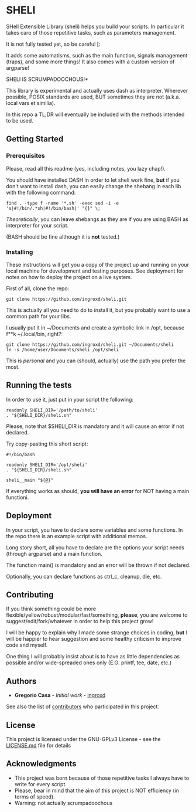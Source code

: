 # SHELI

SHell Extensible Library (sheli) helps you build your scripts.
In particular it takes care of those repetitive tasks, such as parameters management.

It is not fully tested yet, so be careful \[:

It adds some automatisms, such as the main function, signals management (traps), and some more things!
It also comes with a custom version of argparse!

SHELI IS SCRUMPADOOCHOUS!\*

This library is experimental and actually uses dash as interpreter.
Wherever possible, POSIX standards are used, BUT sometimes they are not (a.k.a. local vars et similia).

In this repo a TL;DR will eventually be included with the methods intended to be used.

## Getting Started

### Prerequisites

Please, read all this readme (yes, including notes, you lazy chap!).

You should have installed DASH in order to let sheli work fine, **but** if you don't want to install dash, you can easily change the shebang in each lib with the following command:
```
find . -type f -name '*.sh' -exec sed -i -e 's|#!/bin/.*sh|#!/bin/bash|' "{}" \;
```
*Theoretically*, you can leave shebangs as they are if you are using BASH as interpreter for your script.

(BASH should be fine although it is **not** tested.)

### Installing

These instructions will get you a copy of the project up and running on your local machine for development and testing purposes. See deployment for notes on how to deploy the project on a live system.

First of all, clone the repo:

```
git clone https://github.com/ingroxd/sheli.git
```

This is actually all you need to do to install it, but you probably want to use a common path for your libs.

I usually put it in ~/Documents and create a symbolic link in /opt, because f\*\*k ~/.local/bin, right?:

```
git clone https://github.com/ingroxd/sheli.git ~/Documents/sheli
ln -s /home/user/Documents/sheli /opt/sheli
```

This is *personal* and you can (should, actually) use the path you prefer the most.

## Running the tests

In order to use it, just put in your script the following:
```
readonly SHELI_DIR='/path/to/sheli'
. "${SHELI_DIR}/sheli.sh"
```

Please, note that $SHELI\_DIR is mandatory and it will cause an error if not declared.

Try copy-pasting this short script:
```
#!/bin/bash

readonly SHELI_DIR='/opt/sheli'
. "${SHELI_DIR}/sheli.sh"

sheli__main "${@}"
```

If everything works as should, **you will have an error** for NOT having a main functioni.

## Deployment

In your script, you have to declare some variables and some functions.
In the repo there is an example script with additional memos.

Long story short, all you have to declare are the options your script needs (through argparse) and a main function.

The function main() is mandatory and an error will be thrown if not declared.

Optionally, you can declare functions as ctrl\_c, cleanup, die, etc.

## Contributing

If you think something could be more flexible/yellow/robust/modular/fast/something, **please**, you are welcome to suggest/edit/fork/whatever in order to help this project grow!

I will be happy to explain why I made some strange choices in coding, **but** I will be happier to hear suggestion and some healthy criticism to improve code and myself.

One thing I will probably insist about is to have as little dependencies as possible and/or wide-spreaded ones only (E.G. printf, tee, date, etc.)

## Authors

* **Gregorio Casa** - *Initial work* - [ingroxd](https://github.com/ingroxd)

See also the list of [contributors](https://github.com/ingroxd/sheli/contributors) who participated in this project.

## License

This project is licensed under the GNU-GPLv3 License - see the [LICENSE.md](LICENSE.md) file for details

## Acknowledgments

* This project was born because of those repetitive tasks I always have to write for every script.
* Please, bear in mind that the aim of this project is NOT efficiency (in terms of speed).
* Warning: not actually scrumpadoochous

